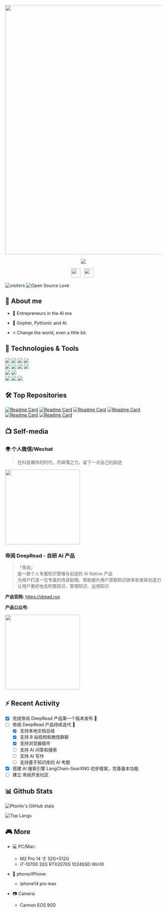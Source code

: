 <p align="center">
  <img src="https://img.gejiba.com/images/470bf1cafcdd28ead352f48afb2cc85a.jpg" width=800 style="display: block; margin: 0 auto"/>
</p>

<div align='center'>
  <p>
    <img src="https://img.gejiba.com/images/bbe82b9e5671ea3dd3b3779b0071baae.png">
  </p>

  <p align='center'>
    <a href="https://img.gejiba.com/images/f0cf4242e87615dff574806169f9732a.png"><img height="30" src="https://img.gejiba.com/images/39db33ea168bb9b516550c596fed942b.png"></a>&nbsp;&nbsp;
    <a href="mailto:baird0917@163.com"><img height="30" src="https://th.bing.com/th/id/OIP.9sT4UWsRfFiy6vPydv3_-QHaHO?pid=ImgDet&rs=1"></a>&nbsp;&nbsp;
  </p>
</div>

![visitors](https://visitor-badge.laobi.icu/badge?page_id=ptonlix) ![Open Source Love](https://badges.frapsoft.com/os/v1/open-source.svg?v=102)

## 👋 About me

- 💪 Entrepreneurs in the AI era

- 🎨 Gopher, Pythonic and AI.

- 🔥 Change the world, even a little bit.

## 🔧 Technologies & Tools

![](https://img.shields.io/badge/Code-Golang-informational?style=flat&logo=go&logoColor=white&color=6aa6f8)
![](https://img.shields.io/badge/Code-Python-informational?style=flat&logo=python&logoColor=white&color=6aa6f8)
![](https://img.shields.io/badge/Code-C-informational?style=flat&logo=c&logoColor=white&color=6aa6f8)
![](https://img.shields.io/badge/Code-Vue.js-informational?style=flat&logo=vuedotjs&logoColor=white&color=6aa6f8)  
![](https://img.shields.io/badge/DataBase-Mysql-informational?style=flat&logo=mysql&logoColor=white&color=ff9300)
![](https://img.shields.io/badge/DataBase-Redis-informational?style=flat&logo=redis&logoColor=white&color=ff9300)
![](https://img.shields.io/badge/MQ-MQTT-informational?style=flat&logo=mqtt&logoColor=white&color=fffb0d)
![](https://img.shields.io/badge/MQ-Kafka-informational?style=flat&logo=apachekafka&logoColor=white&color=fffb0d)  
![](https://img.shields.io/badge/Tools-Docker-informational?style=flat&logo=docker&logoColor=white&color=0099CC)
![](https://img.shields.io/badge/Tools-Kubernetes-informational?style=flat&logo=kubernetes&logoColor=white&color=0099CC)  
![](https://img.shields.io/badge/Shell-Bash-informational?style=flat&logo=gnu-bash&logoColor=white&color=33CC33)
![](https://img.shields.io/badge/OS-Linux-informational?style=flat&logo=linux&logoColor=white&color=33CC33)
![](https://img.shields.io/badge/Editor-VS_Code-informational?style=flat&logo=visual-studio-code&logoColor=white&color=33CC33)

## 🛠️ Top Repositories

[![Readme Card](https://github-readme-stats.vercel.app/api/pin/?username=ptonlix&repo=LangChain-SearXNG)](https://github.com/ptonlix/LangChain-SearXNG)
[![Readme Card](https://github-readme-stats.vercel.app/api/pin/?username=ptonlix&repo=ssprompt)](https://github.com/ptonlix/ssprompt)
[![Readme Card](https://github-readme-stats.vercel.app/api/pin/?username=ptonlix&repo=spokenai)](https://github.com/ptonlix/spokenai)
[![Readme Card](https://github-readme-stats.vercel.app/api/pin/?username=ptonlix&repo=MQTTWithTLS)](https://github.com/ptonlix/MQTTWithTLS)
[![Readme Card](https://github-readme-stats.vercel.app/api/pin/?username=ptonlix&repo=officialaccount-chatgpt)](https://github.com/ptonlix/officialaccount-chatgpt)
[![Readme Card](https://github-readme-stats.vercel.app/api/pin/?username=ptonlix&repo=community-online)](https://github.com/ptonlix/community-online)

## 📺 Self-media

### 🌍 个人微信/Wechat

> 在科技爆炸的时代，尽绵薄之力，留下一点自己的踪迹

<img height=240 src="https://img.gejiba.com/images/704835503601bc77114a060a47f9e010.jpg"/>

### 帝阅 DeepRead - 自研 AI 产品

> 「帝阅」  
> 是一款个人专属知识管理与创造的 AI Native 产品  
> 为用户打造一位专属的侍读助理，帮助提升用户获取知识效率和发挥创造力  
> 让用户更好地去积累知识、管理知识、运用知识

**产品官网:** https://dread.run

**产品公众号:**

<img height=240 src="https://img.gejiba.com/images/e39feeafe915129f255d29417eb71ec8.png"/>

## ⚡ Recent Activity

- [x] 完成帝阅 DeepRead 产品第一个版本发布 🎉
- [ ] 帝阅 DeepRead 产品持续迭代 🔁
  - [x] 支持本地文档总结
  - [x] 支持 B 站视频和微信群聊
  - [x] 支持浏览器插件
  - [ ] 支持 AI 问答和搜索
  - [ ] 支持 AI 写作
  - [ ] 支持基于知识库的 AI 考题
- [x] 搭建 AI 搜索引擎 LangChain-SearXNG 初步框架，完善基本功能
- [ ] 建立 帝阅开发社区

## 📊 Github Stats

![Ptonlix's GitHub stats](https://github-readme-stats.vercel.app/api?username=ptonlix)

![Top Langs](https://github-readme-stats.vercel.app/api/top-langs/?username=ptonlix&layout=compact&hide=tcl,html)

## 🎮 More

- 💻 PC/Mac:

  - M2 Pro 14 寸 32G+512G
  - i7-10700 32G RTX2070S 1024SSD Win10

- 📱 phone/iPhone:

  - iphone14 pro max

- 📷 Camera:
  - Cannon EOS 90D
